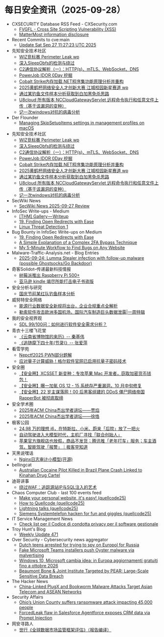 # 每日安全资讯（2025-09-28）

- CXSECURITY Database RSS Feed - CXSecurity.com
  - [FVGFL - Cross Site Scripting Vulnerability (XSS)](https://cxsecurity.com/issue/WLB-2025090013)
  - [MatterMost information disclosure](https://cxsecurity.com/issue/WLB-2025090012)
- Recent Commits to cve:main
  - [Update Sat Sep 27 11:27:23 UTC 2025](https://github.com/trickest/cve/commit/9f719759d50a3e4acbfc1aa3d4caa4c4633a9e2a)
- 先知安全技术社区
  - [WIZ竞标赛 Perimeter Leak wp](https://xz.aliyun.com/news/19058)
  - [深入SleepObfs的检测与绕过](https://xz.aliyun.com/news/19057)
  - [C2通信协议解析（一）：HTTP(s)、mTLS、WebSocket、DNS](https://xz.aliyun.com/news/19054)
  - [PowerJob IDOR 0Day 挖掘](https://xz.aliyun.com/news/19053)
  - [Cobalt Strike内存加载.NET程序集功能原理分析并重构](https://xz.aliyun.com/news/19052)
  - [2025黄鹤杯网络安全人才创新大赛 江城校园新星赛道 wp](https://xz.aliyun.com/news/19051)
  - [通过某钓鱼文件样本分析获取到白加黑免杀思路](https://xz.aliyun.com/news/19050)
  - [U8cloud 所有版本 NCCloudGatewayServlet 远程命令执行和任意文件上传（基于该漏洞的变种）](https://xz.aliyun.com/news/19048)
  - [记一次windows对抗的病毒分析](https://xz.aliyun.com/news/19047)
- Der Flounder
  - [Managing SkipSetupItems settings in management profiles on macOS](https://derflounder.wordpress.com/2025/09/27/managing-skipsetupitems-settings-in-management-profiles-on-macos/)
- 先知安全技术社区
  - [WIZ竞标赛 Perimeter Leak wp](https://xz.aliyun.com/news/19058)
  - [深入SleepObfs的检测与绕过](https://xz.aliyun.com/news/19057)
  - [C2通信协议解析（一）：HTTP(s)、mTLS、WebSocket、DNS](https://xz.aliyun.com/news/19054)
  - [PowerJob IDOR 0Day 挖掘](https://xz.aliyun.com/news/19053)
  - [Cobalt Strike内存加载.NET程序集功能原理分析并重构](https://xz.aliyun.com/news/19052)
  - [2025黄鹤杯网络安全人才创新大赛 江城校园新星赛道 wp](https://xz.aliyun.com/news/19051)
  - [通过某钓鱼文件样本分析获取到白加黑免杀思路](https://xz.aliyun.com/news/19050)
  - [U8cloud 所有版本 NCCloudGatewayServlet 远程命令执行和任意文件上传（基于该漏洞的变种）](https://xz.aliyun.com/news/19048)
  - [记一次windows对抗的病毒分析](https://xz.aliyun.com/news/19047)
- SecWiki News
  - [SecWiki News 2025-09-27 Review](http://www.sec-wiki.com/?2025-09-27)
- InfoSec Write-ups - Medium
  - [[THM] Gallery — Writeup](https://infosecwriteups.com/thm-gallery-writeup-3a5d7d607646?source=rss----7b722bfd1b8d---4)
  - [19. Finding Open Redirects with Ease](https://infosecwriteups.com/19-finding-open-redirects-with-ease-0cc59a41702c?source=rss----7b722bfd1b8d---4)
  - [Linux Threat Detection 1](https://infosecwriteups.com/linux-threat-detection-1-51791ba290e4?source=rss----7b722bfd1b8d---4)
- Bug Bounty in InfoSec Write-ups on Medium
  - [19. Finding Open Redirects with Ease](https://infosecwriteups.com/19-finding-open-redirects-with-ease-0cc59a41702c?source=rss----7b722bfd1b8d--bug_bounty)
  - [A Simple Explanation of a Complex 2FA Bypass Technique](https://infosecwriteups.com/a-simple-explanation-of-a-complex-2fa-bypass-technique-de8b1db064a0?source=rss----7b722bfd1b8d--bug_bounty)
  - [My 5-Minute Workflow to Find Bugs on Any Website](https://infosecwriteups.com/my-5-minute-workflow-to-find-bugs-on-any-website-c20075320c96?source=rss----7b722bfd1b8d--bug_bounty)
- Malware-Traffic-Analysis.net - Blog Entries
  - [2025-09-24: Lumma Stealer infection with follow-up malware (possible Ghostsocks/Go Backdoor)](https://www.malware-traffic-analysis.net/2025/09/24/index.html)
- 奇客Solidot–传递最新科技情报
  - [树莓派推出 Raspberry Pi 500+](https://www.solidot.org/story?sid=82434)
  - [亚马逊 kindle 竭尽所能打击电子书盗版](https://www.solidot.org/story?sid=82433)
- 安全分析与研究
  - [国庆节前某红队钓鱼样本分析](https://mp.weixin.qq.com/s?__biz=MzA4ODEyODA3MQ==&mid=2247493470&idx=1&sn=e365ca53959f5fdf0008337b74789c3b)
- 威努特安全网络
  - [能源行业数据安全新规将出台，企业合规重点全解析](https://mp.weixin.qq.com/s?__biz=MzAwNTgyODU3NQ==&mid=2651136155&idx=1&sn=27b6d5af275a3fa950fcca9dd24487da)
  - [勒索软件攻击欧洲多国机场，国际汽车制造巨头数据泄露|一周特辑](https://mp.weixin.qq.com/s?__biz=MzAwNTgyODU3NQ==&mid=2651136154&idx=1&sn=feae6b990fc368d64f71669c09df2afd)
- 我的安全视界观
  - [SDL 99/100问：如何进行软件安全需求分析？](https://mp.weixin.qq.com/s?__biz=MzI3Njk2OTIzOQ==&mid=2247487352&idx=1&sn=6eaaf9bff848eba686b438ee6a785d02)
- 青衣十三楼飞花堂
  - [《云南省博物馆的来历》-- 秦基伟](https://mp.weixin.qq.com/s?__biz=MzUzMjQyMDE3Ng==&mid=2247488646&idx=1&sn=a7381b7abad3d0358acc9507e44377d8)
  - [《追随麾下四十年(节录)》-- 张爱萍](https://mp.weixin.qq.com/s?__biz=MzUzMjQyMDE3Ng==&mid=2247488642&idx=1&sn=42ba3b45f7258482b37fde7cb7b3f257)
- 看雪学苑
  - [Nepctf2025 PWN部分题解](https://mp.weixin.qq.com/s?__biz=MjM5NTc2MDYxMw==&mid=2458601199&idx=1&sn=a41a1950f6a6a4d52a170a29a6671cfa)
  - [应对量子计算威胁！格尔软件官网已启用抗量子密码技术](https://mp.weixin.qq.com/s?__biz=MjM5NTc2MDYxMw==&mid=2458601199&idx=2&sn=383d55bcfee2d7c96d71a1811163fbca)
- 安全圈
  - [【安全圈】XCSSET 新变种：专攻苹果 Mac 开发者，窃取加密货币钱包！](https://mp.weixin.qq.com/s?__biz=MzIzMzE4NDU1OQ==&mid=2652071914&idx=1&sn=d353548f324e5cf7a32afe5fc67542eb)
  - [【安全圈】曝一加氧 OS 12 - 15 系统存严重漏洞，10 月中旬修复](https://mp.weixin.qq.com/s?__biz=MzIzMzE4NDU1OQ==&mid=2652071914&idx=2&sn=86d304cc99574054f117c3198c848b5d)
  - [【安全圈】22 岁主谋落网！00 后黑客组建的 DDoS 僵尸网络帝国 RapperBot 被彻底取缔](https://mp.weixin.qq.com/s?__biz=MzIzMzE4NDU1OQ==&mid=2652071914&idx=3&sn=d4225f84fddd6c697df15393310f4425)
- 安全学术圈
  - [2025年ACM China杰出学者讲坛——贾焰](https://mp.weixin.qq.com/s?__biz=MzU5MTM5MTQ2MA==&mid=2247493825&idx=1&sn=dc2d80588f76da7ae510610963702d47)
  - [2025年ACM China杰出学者讲坛——徐恪](https://mp.weixin.qq.com/s?__biz=MzU5MTM5MTQ2MA==&mid=2247493825&idx=2&sn=ea924496c191b146ffde8a3d596056c3)
- 极客公园
  - [24.98 万的理想 i6，在特斯拉、小米、蔚来「后院」放了一把火](https://mp.weixin.qq.com/s?__biz=MTMwNDMwODQ0MQ==&mid=2653087475&idx=1&sn=65e1ae2ac331cb598f897e200ba75919)
  - [自动驾驶进入大模型时代，主机厂寻找「联合创始人」](https://mp.weixin.qq.com/s?__biz=MTMwNDMwODQ0MQ==&mid=2653087466&idx=1&sn=c43517e9d6146e08d281cafc35a18930)
  - [苹果官方旗舰店也放假，商品不发货；腾讯推「老年打车」服务；车主酒驾，智能驾驶「报警」｜极客早知道](https://mp.weixin.qq.com/s?__biz=MTMwNDMwODQ0MQ==&mid=2653087464&idx=1&sn=150ce38d70a714f1df66656c7335995a)
- 天黑说嘿话
  - [Nginx日志审计小模型(开源)](https://mp.weixin.qq.com/s?__biz=MzI5NTQ5MTAzMA==&mid=2247484661&idx=1&sn=fdf4c71832b2a7cbacfdc064f6c6d744)
- bellingcat
  - [Australian Cocaine Pilot Killed in Brazil Plane Crash Linked to Kinahan Drug Cartel](https://www.bellingcat.com/news/2025/09/27/australian-cocaine-pilot-killed-in-brazil-plane-crash-linked-to-kinahan-drug-cartel/)
- 迪哥讲事
  - [绕过WAF：追踪源站IP与SQL注入的艺术](https://mp.weixin.qq.com/s?__biz=MzIzMTIzNTM0MA==&mid=2247498320&idx=1&sn=aaac6c6ee63bcbdb412334398f8ded90)
- Chaos Computer Club - last 100 events feed
  - [Make your personal website, it's easy! (quellcode25)](https://cdn.media.ccc.de/events/quellcode/2025/h264-hd/quellcode2-6-eng-Make_your_personal_website_its_easy_hd.mp4)
  - [How to Quellcode (quellcode25)](https://cdn.media.ccc.de/events/quellcode/2025/h264-hd/quellcode2-8-deu-How_to_Quellcode_hd.mp4)
  - [Lightning talks (quellcode25)](https://cdn.media.ccc.de/events/quellcode/2025/h264-hd/quellcode2-24-eng-Lightning_talks_hd.mp4)
  - [Siemens Systemtelefon hacken for fun and giggles (quellcode25)](https://cdn.media.ccc.de/events/quellcode/2025/h264-hd/quellcode2-18-deu-Siemens_Systemtelefon_hacken_for_fun_and_giggles_hd.mp4)
- IT Service Management News
  - [Check list per il Codice di condotta privacy per il software gestionale](http://blog.cesaregallotti.it/2025/09/check-list-per-il-codice-di-condotta.html)
- Troy Hunt's Blog
  - [Weekly Update 471](https://www.troyhunt.com/weekly-update-471/)
- Over Security - Cybersecurity news aggregator
  - [Dutch teens arrested for trying to spy on Europol for Russia](https://www.bleepingcomputer.com/news/security/dutch-teens-arrested-for-trying-to-spy-on-europol-for-russia/)
  - [Fake Microsoft Teams installers push Oyster malware via malvertising](https://www.bleepingcomputer.com/news/security/fake-microsoft-teams-installers-push-oyster-malware-via-malvertising/)
  - [Windows 10, Microsoft cambia idea: in Europa aggiornamenti gratuiti fino a ottobre 2026](https://www.cybersecurity360.it/soluzioni-aziendali/windows-10-microsoft-cambia-idea-in-europa-aggiornamenti-gratuiti-fino-a-ottobre-2026/)
  - [Beaumont Bone & Joint Institute Targeted by PEAR: Large-Scale Sensitive Data Breach](https://www.suspectfile.com/beaumont-bone-joint-institute-targeted-by-pear-large-scale-sensitive-data-breach/)
- The Hacker News
  - [China-Linked PlugX and Bookworm Malware Attacks Target Asian Telecom and ASEAN Networks](https://thehackernews.com/2025/09/china-linked-plugx-and-bookworm-malware.html)
- Security Affairs
  - [Ohio’s Union County suffers ransomware attack impacting 45,000 people](https://securityaffairs.com/182689/uncategorized/ohios-union-county-suffers-ransomware-attack-impacting-45000-people.html)
  - [ForcedLeak flaw in Salesforce Agentforce exposes CRM data via Prompt Injection](https://securityaffairs.com/182676/hacking/forcedleak-flaw-in-salesforce-agentforce-exposes-crm-data-via-prompt-injection.html)
- 网安寻路人
  - [世行《全球数据市场监管框架评估》（报告编译）](https://mp.weixin.qq.com/s?__biz=MzIxODM0NDU4MQ==&mid=2247507774&idx=1&sn=c1ac461cbed560723a9ce54ecdaa6911)
